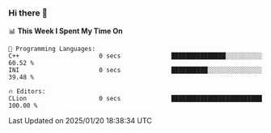 ### Hi there 👋

<!--
**asdf12303116/asdf12303116** is a ✨ _special_ ✨ repository because its `README.md` (this file) appears on your GitHub profile.

Here are some ideas to get you started:

- 🔭 I’m currently working on ...
- 🌱 I’m currently learning ...
- 👯 I’m looking to collaborate on ...
- 🤔 I’m looking for help with ...
- 💬 Ask me about ...
- 📫 How to reach me: ...
- 😄 Pronouns: ...
- ⚡ Fun fact: ...
-->

<!--START_SECTION:waka-->
📊 **This Week I Spent My Time On** 

```text
💬 Programming Languages: 
C++                      0 secs              ███████████████░░░░░░░░░░   60.52 % 
INI                      0 secs              ██████████░░░░░░░░░░░░░░░   39.48 % 

🔥 Editors: 
CLion                    0 secs              █████████████████████████   100.00 % 
```


 Last Updated on 2025/01/20 18:38:34 UTC
<!--END_SECTION:waka-->
